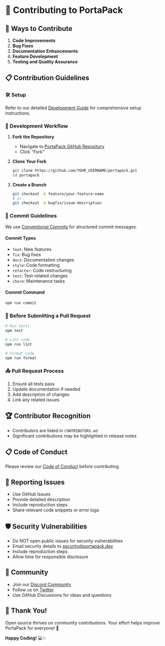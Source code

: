 # 🤝 Contributing to PortaPack

## 🌟 Ways to Contribute

1. **Code Improvements**
2. **Bug Fixes**
3. **Documentation Enhancements**
4. **Feature Development**
5. **Testing and Quality Assurance**

## 📋 Contribution Guidelines

### 🛠 Setup

Refer to our detailed [Development Guide](./development.md) for comprehensive setup instructions.

### 🧪 Development Workflow

1. **Fork the Repository**
   - Navigate to [PortaPack GitHub Repository](https://github.com/manicinc/portapack)
   - Click "Fork" 

2. **Clone Your Fork**
   ```bash
   git clone https://github.com/YOUR_USERNAME/portapack.git
   cd portapack
   ```

3. **Create a Branch**
   ```bash
   git checkout -b feature/your-feature-name
   # or
   git checkout -b bugfix/issue-description
   ```

### 📝 Commit Guidelines

We use [Conventional Commits](https://www.conventionalcommits.org/) for structured commit messages.

#### Commit Types
- `feat`: New features
- `fix`: Bug fixes
- `docs`: Documentation changes
- `style`: Code formatting
- `refactor`: Code restructuring
- `test`: Test-related changes
- `chore`: Maintenance tasks

#### Commit Command
```bash
npm run commit
```

### 🧪 Before Submitting a Pull Request

```bash
# Run tests
npm test

# Lint code
npm run lint

# Format code
npm run format
```

### 📤 Pull Request Process

1. Ensure all tests pass
2. Update documentation if needed
3. Add description of changes
4. Link any related issues

## 🏆 Contributor Recognition

- Contributors are listed in `CONTRIBUTORS.md`
- Significant contributions may be highlighted in release notes

## 📋 Code of Conduct

Please review our [Code of Conduct](./code-of-conduct.md) before contributing.

## 🚨 Reporting Issues

- Use GitHub Issues
- Provide detailed description
- Include reproduction steps
- Share relevant code snippets or error logs

## 🛡️ Security Vulnerabilities

- Do NOT open public issues for security vulnerabilities
- Email security details to security@portapack.dev
- Include reproduction steps
- Allow time for responsible disclosure

## 💬 Community

- Join our [Discord Community](#)
- Follow us on [Twitter](#)
- Use GitHub Discussions for ideas and questions

## 🙌 Thank You!

Open source thrives on community contributions. Your effort helps improve PortaPack for everyone! 🎉

**Happy Coding!** 💻✨